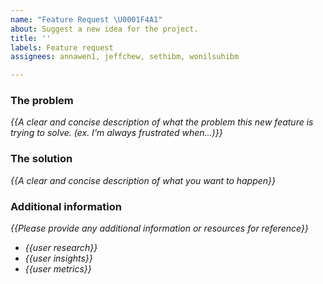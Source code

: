 ```yaml
---
name: "Feature Request \U0001F4A1"
about: Suggest a new idea for the project.
title: ''
labels: Feature request
assignees: annawen1, jeffchew, sethibm, wonilsuhibm

---
```


<!-- replace _{{...}}_ with your own words -->

### The problem
_{{A clear and concise description of what the problem this new feature is trying to solve. (ex. I'm always frustrated when...)}}_

### The solution
_{{A clear and concise description of what you want to happen}}_

### Additional information
 _{{Please provide any additional information or resources for reference}}_
 - _{{user research}}_
 - _{{user insights}}_
 - _{{user metrics}}_
